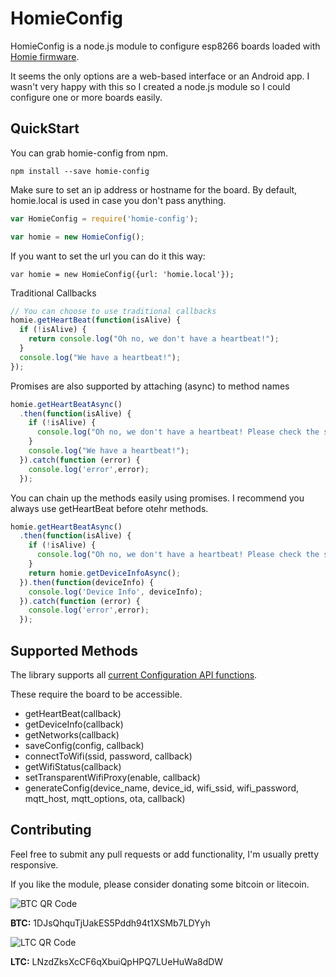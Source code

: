 # HomieConfig

HomieConfig is a node.js module to configure esp8266 boards loaded with [Homie firmware](https://github.com/marvinroger/homie-esp8266).

It seems the only options are a web-based interface or an Android app. I wasn't very happy with this so I created a node.js module so I could configure one or more boards easily.

## QuickStart

You can grab homie-config from npm.

`npm install --save homie-config`

Make sure to set an ip address or hostname for the board. By default, homie.local is used in case you don't pass anything.

```javascript
var HomieConfig = require('homie-config');

var homie = new HomieConfig();
```

If you want to set the url you can do it this way:

`var homie = new HomieConfig({url: 'homie.local'});`

Traditional Callbacks

```javascript
// You can choose to use traditional callbacks
homie.getHeartBeat(function(isAlive) {
  if (!isAlive) {
    return console.log("Oh no, we don't have a heartbeat!");
  }
  console.log("We have a heartbeat!");
});
```

Promises are also supported by attaching (async) to method names

```javascript
homie.getHeartBeatAsync()
  .then(function(isAlive) {
    if (!isAlive) {
      console.log("Oh no, we don't have a heartbeat! Please check the server url " + this.baseUrl);
    }
    console.log("We have a heartbeat!");
  }).catch(function (error) {
    console.log('error',error);
  });
```

You can chain up the methods easily using promises. I recommend you always use getHeartBeat before otehr methods.

```javascript
homie.getHeartBeatAsync()
  .then(function(isAlive) {
    if (!isAlive) {
      console.log("Oh no, we don't have a heartbeat! Please check the server url " + this.baseUrl);
    }
    return homie.getDeviceInfoAsync();
  }).then(function(deviceInfo) {
    console.log('Device Info', deviceInfo);
  }).catch(function (error) {
    console.log('error',error);
  });
```

## Supported Methods

The library supports all [current Configuration API functions](https://github.com/marvinroger/homie-esp8266/blob/master/docs/6.-Configuration-API.md).

These require the board to be accessible.

* getHeartBeat(callback)
* getDeviceInfo(callback)
* getNetworks(callback)
* saveConfig(config, callback)
* connectToWifi(ssid, password, callback)
* getWifiStatus(callback)
* setTransparentWifiProxy(enable, callback)
* generateConfig(device_name, device_id, wifi_ssid, wifi_password, mqtt_host, mqtt_options, ota, callback)

## Contributing

Feel free to submit any pull requests or add functionality, I'm usually pretty responsive.

If you like the module, please consider donating some bitcoin or litecoin.

![BTC QR Code](http://i.imgur.com/9rsCfv5.png?1)

__BTC:__ 1DJsQhquTjUakES5Pddh94t1XSMb7LDYyh

![LTC QR Code](http://i.imgur.com/yF1RoHp.png?1)

__LTC:__ LNzdZksXcCF6qXbuiQpHPQ7LUeHuWa8dDW
